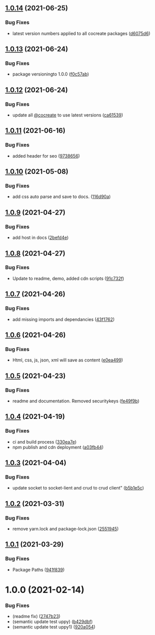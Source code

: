 ## [1.0.14](https://github.com/CoCreate-app/CoCreate-uppy/compare/v1.0.13...v1.0.14) (2021-06-25)


### Bug Fixes

* latest version numbers applied to all cocreate packages ([d6075d6](https://github.com/CoCreate-app/CoCreate-uppy/commit/d6075d6d6aaff4c02abedee86ddc509d66fa7344))

## [1.0.13](https://github.com/CoCreate-app/CoCreate-uppy/compare/v1.0.12...v1.0.13) (2021-06-24)


### Bug Fixes

* package versioningto 1.0.0 ([f0c57ab](https://github.com/CoCreate-app/CoCreate-uppy/commit/f0c57ab29a668d74e31ff42c5b53e263a91fd7d5))

## [1.0.12](https://github.com/CoCreate-app/CoCreate-uppy/compare/v1.0.11...v1.0.12) (2021-06-24)


### Bug Fixes

* update all [@cocreate](https://github.com/cocreate) to use latest versions ([ca61539](https://github.com/CoCreate-app/CoCreate-uppy/commit/ca615391635162382857dec815c3a829c87f19c7))

## [1.0.11](https://github.com/CoCreate-app/CoCreate-uppy/compare/v1.0.10...v1.0.11) (2021-06-16)


### Bug Fixes

* added header for seo ([9738656](https://github.com/CoCreate-app/CoCreate-uppy/commit/9738656d8412e8bd342876bbaedb7680991226bc))

## [1.0.10](https://github.com/CoCreate-app/CoCreate-uppy/compare/v1.0.9...v1.0.10) (2021-05-08)


### Bug Fixes

* add css auto parse and save to docs. ([116d90a](https://github.com/CoCreate-app/CoCreate-uppy/commit/116d90a275af30b1b454dc65ed1484407a6a46e6))

## [1.0.9](https://github.com/CoCreate-app/CoCreate-uppy/compare/v1.0.8...v1.0.9) (2021-04-27)


### Bug Fixes

* add host in docs ([2befd4e](https://github.com/CoCreate-app/CoCreate-uppy/commit/2befd4e0f082d7cc2e95ff0eee1be2e993d4698a))

## [1.0.8](https://github.com/CoCreate-app/CoCreate-uppy/compare/v1.0.7...v1.0.8) (2021-04-27)


### Bug Fixes

* Update to readme, demo, added cdn scripts ([91c732f](https://github.com/CoCreate-app/CoCreate-uppy/commit/91c732f1995c5be0eab3ebdf00a2a5950f30b785))

## [1.0.7](https://github.com/CoCreate-app/CoCreate-uppy/compare/v1.0.6...v1.0.7) (2021-04-26)


### Bug Fixes

* add missing imports and dependancies ([43f1762](https://github.com/CoCreate-app/CoCreate-uppy/commit/43f1762178cd4e2c595fc34fb7286012c5325206))

## [1.0.6](https://github.com/CoCreate-app/CoCreate-uppy/compare/v1.0.5...v1.0.6) (2021-04-26)


### Bug Fixes

* Html, css, js, json, xml will save as content ([e0ea499](https://github.com/CoCreate-app/CoCreate-uppy/commit/e0ea4992b6ae5bbe766329814685e00f055bf519))

## [1.0.5](https://github.com/CoCreate-app/CoCreate-uppy/compare/v1.0.4...v1.0.5) (2021-04-23)


### Bug Fixes

* readme and documentation. Removed securitykeys ([fe49f9b](https://github.com/CoCreate-app/CoCreate-uppy/commit/fe49f9b6f74142f0901e19e5bc8f3d872e21d52a))

## [1.0.4](https://github.com/CoCreate-app/CoCreate-uppy/compare/v1.0.3...v1.0.4) (2021-04-19)


### Bug Fixes

* ci and build process ([330ea7e](https://github.com/CoCreate-app/CoCreate-uppy/commit/330ea7ed0446c6748b1c353baac8f72193382e98))
* npm publish and cdn deployment ([a03fb44](https://github.com/CoCreate-app/CoCreate-uppy/commit/a03fb448223c6422148a948450d5a4032d71fac6))

## [1.0.3](https://github.com/CoCreate-app/CoCreate-uppy/compare/v1.0.2...v1.0.3) (2021-04-04)


### Bug Fixes

* update socket to socket-lient and crud to crud client" ([b5b1e5c](https://github.com/CoCreate-app/CoCreate-uppy/commit/b5b1e5c7448261841c2310a3d321cb10fd22e26c))

## [1.0.2](https://github.com/CoCreate-app/CoCreate-uppy/compare/v1.0.1...v1.0.2) (2021-03-31)


### Bug Fixes

* remove yarn.lock and package-lock.json ([2551945](https://github.com/CoCreate-app/CoCreate-uppy/commit/2551945a109e7ac72808a6c2fedc5c1196b7636f))

## [1.0.1](https://github.com/CoCreate-app/CoCreate-uppy/compare/v1.0.0...v1.0.1) (2021-03-29)


### Bug Fixes

* Package Paths ([941f839](https://github.com/CoCreate-app/CoCreate-uppy/commit/941f83964347e3ddca66300a936f1e381352b5af))

# 1.0.0 (2021-02-14)


### Bug Fixes

* (readme fix) ([2747b23](https://github.com/CoCreate-app/CoCreate-uppy/commit/2747b230fab55913db3c5b28f1c45f0fe63a690a))
* (semantic update test uppy) ([b429dbf](https://github.com/CoCreate-app/CoCreate-uppy/commit/b429dbf72d3bcf077e57bd5acdb9886cd1766ddb))
* (semantic update test uppy1) ([920a054](https://github.com/CoCreate-app/CoCreate-uppy/commit/920a0541426da0716cba08da8d8cab0daafa0911))
